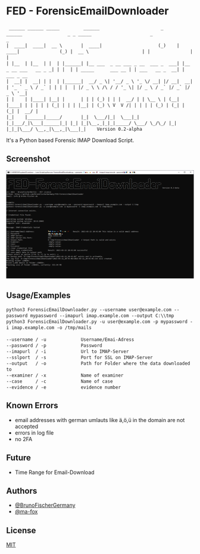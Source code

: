 
# FED - ForensicEmailDownloader
```
 ______ ______ _____         ______                       _      ______                 _ _ _____                      _                 _           
|  ____|  ____|  __ \       |  ____|                     (_)    |  ____|               (_) |  __ \                    | |               | |          
| |__  | |__  | |  | |______| |__ ___  _ __ ___ _ __  ___ _  ___| |__   _ __ ___   __ _ _| | |  | | _____      ___ __ | | ___   __ _  __| | ___ _ __ 
|  __| |  __| | |  | |______|  __/ _ \| '__/ _ \ '_ \/ __| |/ __|  __| | '_ ` _ \ / _` | | | |  | |/ _ \ \ /\ / / '_ \| |/ _ \ / _` |/ _` |/ _ \ '__|
| |    | |____| |__| |      | | | (_) | | |  __/ | | \__ \ | (__| |____| | | | | | (_| | | | |__| | (_) \ V  V /| | | | | (_) | (_| | (_| |  __/ |   
|_|    |______|_____/       |_|  \___/|_|  \___|_| |_|___/_|\___|______|_| |_| |_|\__,_|_|_|_____/ \___/ \_/\_/ |_| |_|_|\___/ \__,_|\__,_|\___|_|    Version 0.2-alpha 
```

It's a Python based Forensic IMAP Download Script. 

## Screenshot
![Model](https://raw.githubusercontent.com/BrunoFischerGermany/FED-ForensicEmailDownloader/main/programm-main.png)

## Usage/Examples

```
python3 ForensicEmailDownloader.py --username user@example.com --password mypassword --imapurl imap.example.com --output C:\\tmp
python3 ForensicEmailDownloader.py -u user@example.com -p mypassword -i imap.example.com -o /tmp/mails

--username / -u             Username/Emai-Adress
--password / -p             Password 
--imapurl  / -i             Url to IMAP-Server
--sslport  / -s             Port for SSL on IMAP-Server
--output   / -o             Path for Folder where the data downloaded to
--examiner / -x             Name of examiner
--case     / -c             Name of case
--evidence / -e             evidence number
```
## Known Errors
- email addresses with german umlauts like ä,ö,ü in the domain are not accepted
- errors in log file
- no 2FA

## Future
- Time Range for Email-Download

## Authors

- [@BrunoFischerGermany](https://www.github.com/BrunoFischerGermany)
- [@ma-fox](https://github.com/ma-fox)

## License

[MIT](https://choosealicense.com/licenses/mit/)


